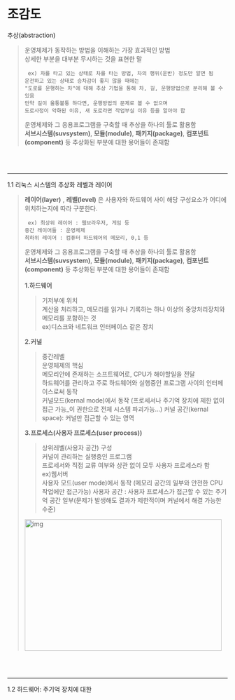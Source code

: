 # 조감도

추상(abstraction)
> 운영체제가 동작하는 방법을 이해하는 가장 효과적인 방법   
> 상세한 부분을 대부분 무시하는 것을 표현한 말
> <pre><code> ex) 차를 타고 있는 상태로 차를 타는 방법, 차의 행위(운반) 정도만 알면 됨   
> 운전하고 있는 상태로 승차감이 좋지 않을 때에는    
> "도로를 운행하는 차"에 대해 추상 기법을 통해 차, 길, 운행방법으로 분리해 볼 수 있음   
> 만약 길이 울퉁불퉁 하다면, 운행방법의 문제로 볼 수 없으며    
> 도로사정이 악화된 이유, 새 도로라면 작업부실 이유 등을 알아야 함
></pre></code>
>   
> 운영체제와 그 응용프로그램을 구축할 때 추상을 하나의 툴로 활용함   
> **서브시스템(suvsystem)**, **모듈(module)**, **패키지(package)**, **컴포넌트(component)** 등 추상화된 부분에 대한 용어들이 존재함
<br>
<br>
<hr/>   

1.1 리눅스 시스템의 추상화 레벨과 레이어 <br>
> **레이어(layer)** , **레벨(level)** 은 사용자와 하드웨어 사이 해당 구성요소가 어디에 위치하는지에 따라 구분한다. <br>  
> <pre><code> ex) 최상위 레이어 : 웹브라우저, 게임 등   
> 중간 레이어들 : 운영체제   
> 최하위 레이어 : 컴퓨터 하드웨어의 메모리, 0,1 등 
></pre></code>
>   
> 운영체제와 그 응용프로그램을 구축할 때 추상을 하나의 툴로 활용함   
> **서브시스템(suvsystem)**, **모듈(module)**, **패키지(package)**, **컴포넌트(component)** 등 추상화된 부분에 대한 용어들이 존재함
> <br>
> <br>
> **1.하드웨어**
> >기저부에 위치<br>
> >계산을 처리하고, 메모리를 읽거나 기록하는 하나 이상의 중앙처리장치와 메모리를 포함하는 것<br>
> >ex)디스크와 네트워크 인터페이스 같은 장치<br>
>    
> **2.커널** <br>
> > 중간레벨<br>
> > 운영체제의 핵심<br>
> > 메모리안에 존재하는 소프트웨어로, CPU가 해야할일을 전달<br>
> > 하드웨어를 관리하고 주로 하드웨어와 실행중인 프로그램 사이의 인터페이스로써 동작<br>
> > 커널모드(kernal mode)에서 동작 (프로세서나 주기억 장치에 제한 없이 접근 가능_이 권한으로 전체 시스템 파괴가능...)
> > 커널 공간(kernal space): 커널만 접근할 수 있는 영역
>    
> **3.프로세스(사용자 프로세스(user process))** <br>
> > 상위레벨(사용자 공간) 구성<br>
> > 커널이 관리하는 실행중인 프로그램<br>
> > 프로세서와 직접 교류 여부와 상관 없이 모두 사용자 프로세스라 함<br>
> > ex)웹서버<br>
> > 사용자 모드(user mode)에서 동작 (메모리 공간의 일부와 안전한 CPU작업에만 접근가능)
> > 사용자 공간 : 사용자 프로세스가 접근할 수 있는 주기억 공간 일부(문제가 발생해도 결과가 제한적이며 커널에서 해결 가능한 수준)
>   
> <img src="https://user-images.githubusercontent.com/74286330/174033762-57e89dfb-d0cf-4345-bd4f-374c1679b712.png" width="450px" height="300px" title="px(픽셀) 크기 설정" alt="img"></img><br/>
> 
<br>
<br>
<hr/>   
1.2 하드웨어: 주기억 장치에 대한  <br>
